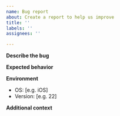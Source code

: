 ```yaml
---
name: Bug report
about: Create a report to help us improve
title: ''
labels: ''
assignees: ''

---
```


**Describe the bug**
<!--  A clear and concise description of what the bug is. -->

**Expected behavior**
<!-- A clear and concise description of what you expected to happen. -->

**Environment**
 - OS: [e.g. iOS]
 - Version: [e.g. 22]

**Additional context**
<!-- Add any other context about the problem here. -->
